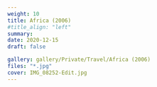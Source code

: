 ```yaml
---
weight: 10
title: Africa (2006)
#title_align: "left"
summary: 
date: 2020-12-15
draft: false

gallery: gallery/Private/Travel/Africa (2006)
files: "*.jpg"
cover: IMG_08252-Edit.jpg
---
```

